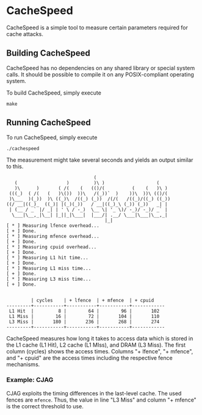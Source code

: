 # CacheSpeed

CacheSpeed is a simple tool to measure certain parameters required for cache attacks. 

## Building CacheSpeed

CacheSpeed has no dependencies on any shared library or special system calls. It should be possible to compile it on any POSIX-compliant operating system. 

To build CacheSpeed, simply execute

    make
    
## Running CacheSpeed

To run CacheSpeed, simply execute

    ./cachespeed

The measurement might take several seconds and yields an output similar to this. 
```
                                (                            
   (                  )         )\ )                   (    
   )\      )       ( /(    (   (()/(          (    (   )\ ) 
 (((_)  ( /(   (   )\())  ))\   /(_))`  )    ))\  ))\ (()/( 
 )\___  )(_))  )\ ((_)\  /((_) (_))  /(/(   /((_)/((_) ((_))
((/ __|((_)_  ((_)| |(_)(_))   / __|((_)_\ (_)) (_))   _| | 
 | (__ / _` |/ _| | ' \ / -_)  \__ \| '_ \)/ -_)/ -_)/ _` | 
  \___|\__,_|\__| |_||_|\___|  |___/| .__/ \___|\___|\__,_| 
                                    |_|                     
[ * ] Measuring lfence overhead...
[ + ] Done.
[ * ] Measuring mfence overhead...
[ + ] Done.
[ * ] Measuring cpuid overhead...
[ + ] Done.
[ * ] Measuring L1 hit time...
[ + ] Done.
[ * ] Measuring L1 miss time...
[ + ] Done.
[ * ] Measuring L3 miss time...
[ + ] Done.


         | cycles    | + lfence  | + mfence  | + cpuid
---------+-----------+-----------+-----------+------------
 L1 Hit  |         8 |        64 |        96 |       102 
 L1 Miss |        16 |        72 |       104 |       110 
 L3 Miss |       180 |       236 |       268 |       274 
---------+-----------+-----------+-----------+------------
```

CacheSpeed measures how long it takes to access data which is stored in the L1 cache (L1 Hit), L2 cache (L1 MIss), and DRAM (L3 Miss). 
The first column (cycles) shows the access times. Columns "+ lfence", "+ mfence", and "+ cpuid" are the access times including the respective fence mechanisms. 

### Example: CJAG

CJAG exploits the timing differences in the last-level cache. 
The used fences are `mfence`. 
Thus, the value in line "L3 Miss" and column "+ mfence" is the correct threshold to use. 